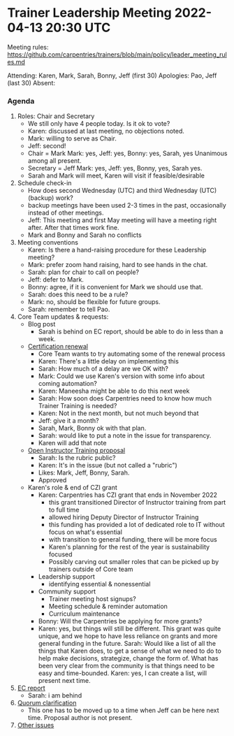 # Trainer Leadership Meeting 2022-04-13 20:30 UTC

Meeting rules: https://github.com/carpentries/trainers/blob/main/policy/leader_meeting_rules.md

Attending: Karen, Mark, Sarah, Bonny, Jeff (first 30)
Apologies: Pao, Jeff (last 30)
Absent:

### Agenda
1. Roles: Chair and Secretary
    - We still only have 4 people today. Is it ok to vote?
    - Karen: discussed at last meeting, no objections noted.
    - Mark: willing to serve as Chair. 
    - Jeff: second!
    - Chair = Mark Mark: yes, Jeff: yes, Bonny: yes, Sarah, yes Unanimous among 
    all present.
    - Secretary = Jeff Mark: yes, Jeff: yes, Bonny, yes, Sarah yes.
    - Sarah and Mark will meet, Karen will visit if feasible/desirable
2. Schedule check-in
    - How does second Wednesday (UTC) and third Wednesday (UTC) (backup) work?
    - backup meetings have been used 2-3 times in the past, occasionally 
    instead of other meetings. 
    - Jeff: This meeting and first May meeting will have a meeting right after. 
    After that times work fine.
    - Mark and Bonny and Sarah no conflicts
3. Meeting conventions
    - Karen: Is there a hand-raising procedure for these Leadership meeting?
    - Mark: prefer zoom hand raising, hard to see hands in the chat.
    - Sarah: plan for chair to call on people?
    - Jeff: defer to Mark.
    - Bonny: agree, if it is convenient for Mark we should use that.
    - Sarah: does this need to be a rule?
    - Mark: no, should be flexible for future groups.
    - Sarah: remember to tell Pao.
4. Core Team updates & requests:
    - Blog post 
        - Sarah is behind on EC report, should be able to do in less than a 
        week.
    - [Certification renewal](https://github.com/carpentries/trainers/issues/167)
        - Core Team wants to try automating some of the renewal process
        - Karen: There's a little delay on implementing this
        - Sarah: How much of a delay are we OK with?
        - Mark: Could we use Karen's version with some info about coming 
        automation?
        - Karen: Maneesha might be able to do this next week
        - Sarah: How soon does Carpentries need to know how much Trainer 
        Training is needed?
        - Karen: Not in the next month, but not much beyond that
        - Jeff: give it a month?
        - Sarah, Mark, Bonny ok with that plan.
        - Sarah: would like to put a note in the issue for transparency.
        - Karen will add that note
    - [Open Instructor Training proposal](https://github.com/carpentries/trainers/issues/172)
        - Sarah: Is the rubric public?
        - Karen: It's in the issue (but not called a "rubric")
        - Likes: Mark, Jeff, Bonny, Sarah.
        - Approved
    - Karen's role & end of CZI grant
        - Karen: Carpentries has CZI grant that ends in November 2022
            - this grant transitioned Director of Instructor training from part 
            to full time
            - allowed hiring Deputy Director of Instructor Training
            - this funding has provided a lot of dedicated role to IT without 
            focus on what's essential
            - with transition to general funding, there will be more focus
            - Karen's planning for the rest of the year is sustainability 
            focused 
            - Possibly carving out smaller roles that can be picked up by 
            trainers outside of Core team 
        - Leadership support
            - identifying essential & nonessential
        - Community support
            - Trainer meeting host signups?
            - Meeting schedule & reminder automation
            - Curriculum maintenance
        - Bonny: Will the Carpentries be applying for more grants?
        - Karen: yes, but things will still be different. This grant was quite 
        unique, and we hope to have less reliance on grants and more general 
        funding in the future.
        Sarah: Would like a list of all the things that Karen does, to get a 
        sense of what we need to do to help make decisions, strategize, change 
        the form of. What has been very clear from the community is that things 
        need to be easy and time-bounded. 
        Karen: yes, I can create a list, will present next time.
5. [EC report](https://github.com/carpentries/trainers/issues/168)
    - Sarah: i am behind
6. [Quorum clarification](https://github.com/carpentries/trainers/issues/164)
    - This one has to be moved up to a time when Jeff can be here next time. 
    Proposal author is not present.
7. [Other issues](https://github.com/carpentries/trainers/issues)

